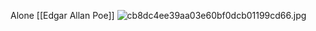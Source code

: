 Alone [[Edgar Allan Poe]]
![cb8dc4ee39aa03e60bf0dcb01199cd66.jpg](https://d2w9rnfcy7mm78.cloudfront.net/12630035/original_4726f0a3496bc1467cd3bad2594c6533.jpg?1627094217?bc=0 "cb8dc4ee39aa03e60bf0dcb01199cd66.jpg")